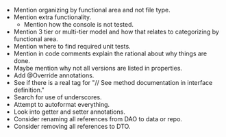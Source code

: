 * Mention organizing by functional area and not file type.
* Mention extra functionality.
  * Mention how the console is not tested.
* Mention 3 tier or multi-tier model and how that relates to categorizing by functional area.
* Mention where to find required unit tests.
* Mention in code comments explain the rational about why things are done.
* Maybe mention why not all versions are listed in properties.
* Add @Override annotations.
* See if there is a real tag for "// See method documentation in interface definition."
* Search for use of underscores.
* Attempt to autoformat everything.
* Look into getter and setter annotations.
* Consider renaming all references from DAO to data or repo.
* Consider removing all references to DTO.